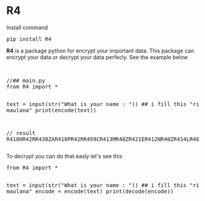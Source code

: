 <h1>R4</h1>
<p>Install command</p>
<pre>pip install R4</pre>
<p><b>R4</b> is a package python for encrypt your important data. This package can encrypt your data or decrypt your data perfecly. See the example below</p>
<br/>
<pre>
//## main.py
from R4 import *

text = input(str("What is your name : ")) ## i fill this "rizki maulana"
print(encode(text))

// result R418HR42RR430ZAR410PR42RR459CR413MR40ZR421ER412NR40ZR414LR40Z
</pre>

<p>To decrypt you can do that easly let's see this</p>
<pre>
from R4 import *

text = input(str("What is your name : ")) ## i fill this "rizki maulana"
encode = encode(text)
print(decode(encode))

</pre>